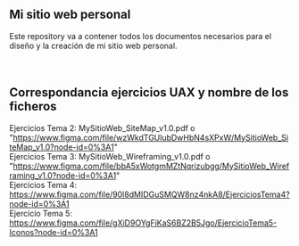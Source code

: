 ## Mi sitio web personal
Este repository va a contener todos los documentos necesarios para el diseño y la creación de mi sitio web personal. 
<br />
<br />
<br />
## Correspondancia ejercicios UAX y nombre de los ficheros
Ejercicios Tema 2: MySitioWeb_SiteMap_v1.0.pdf o "https://www.figma.com/file/wzWkdTGUlubDwHbN4sXPxW/MySitioWeb_SiteMap_v1.0?node-id=0%3A1"
<br />
Ejercicios Tema 3: MySitioWeb_Wireframing_v1.0.pdf o "https://www.figma.com/file/bbA5xWotgmMZtNqrizubgg/MySitioWeb_Wireframing_v1.0?node-id=0%3A1"
<br />
Ejercicios Tema 4: https://www.figma.com/file/90l8dMIDGuSMQW8nz4nkA8/EjerciciosTema4?node-id=0%3A1 
<br />
Ejercicio Tema 5: https://www.figma.com/file/gXiD9OYgFiKaS6BZ2B5Jgo/EjercicioTema5-Iconos?node-id=0%3A1 
